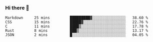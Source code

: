### Hi there 👋

<!--
**WShiBin/WShiBin** is a ✨ _special_ ✨ repository because its `README.md` (this file) appears on your GitHub profile.

Here are some ideas to get you started:

- 🔭 I’m currently working on ...
- 🌱 I’m currently learning ...
- 👯 I’m looking to collaborate on ...
- 🤔 I’m looking for help with ...
- 💬 Ask me about ...
- 📫 How to reach me: ...
- 😄 Pronouns: ...
- ⚡ Fun fact: ...
-->

<!--START_SECTION:waka-->

```text
Markdown     25 mins         █████████▓░░░░░░░░░░░░░░░   38.60 %
CSS          15 mins         █████▓░░░░░░░░░░░░░░░░░░░   22.76 %
C            11 mins         ████▒░░░░░░░░░░░░░░░░░░░░   17.78 %
Rust         8 mins          ███▒░░░░░░░░░░░░░░░░░░░░░   13.17 %
JSON         2 mins          █░░░░░░░░░░░░░░░░░░░░░░░░   04.05 %
```

<!--END_SECTION:waka-->
